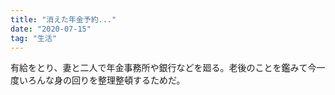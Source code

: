 ```yaml
---
title: "消えた年金予約..."
date: "2020-07-15"
tag: "生活"
---
```


有給をとり、妻と二人で年金事務所や銀行などを廻る。老後のことを鑑みて今一度いろんな身の回りを整理整頓するためだ。